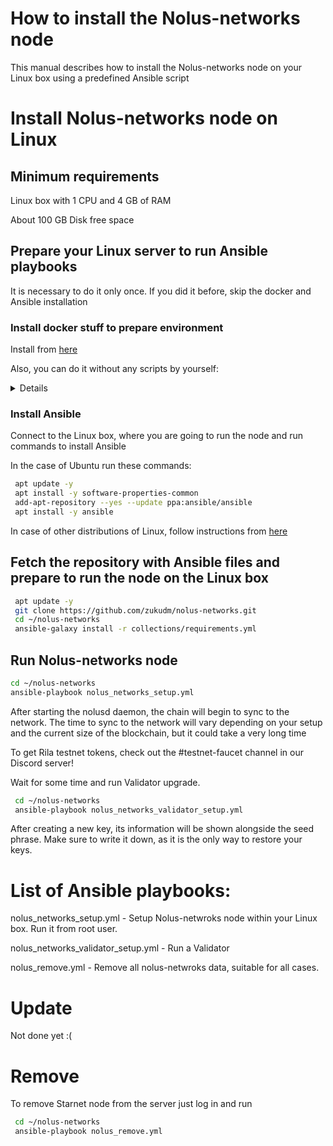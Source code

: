 # How to install the Nolus-networks node

This manual describes how to install the Nolus-networks node on your Linux box using a predefined Ansible script

# Install Nolus-networks node on Linux

## Minimum requirements

Linux box with 1 CPU and 4 GB of RAM

About 100 GB Disk free space

## Prepare your Linux server to run Ansible playbooks

It is necessary to do it only once. If you did it before, skip the docker and Ansible installation


### Install docker stuff to prepare environment

Install from [here](https://github.com/zukudm/tools)

Also, you can do it without any scripts by yourself:

<details>


Docker engine from [here](https://docs.docker.com/engine/install/)

Just select your Linux distributive. 

Docker conmpose from [here](https://docker-docs.netlify.app/compose/install/)
</details>

### Install Ansible

Connect to the Linux box, where you are going to run the node and run commands to install Ansible

In the case of Ubuntu run these commands:

```bash
 apt update -y
 apt install -y software-properties-common
 add-apt-repository --yes --update ppa:ansible/ansible
 apt install -y ansible
```

In case of other distributions of Linux, follow instructions from [here](https://docs.ansible.com/ansible/latest/installation_guide/installation_distros.html)

## Fetch the repository with Ansible files and prepare to run the node on the Linux box

```bash
 apt update -y
 git clone https://github.com/zukudm/nolus-networks.git
 cd ~/nolus-networks
 ansible-galaxy install -r collections/requirements.yml
```

## Run Nolus-networks node

```bash
cd ~/nolus-networks
ansible-playbook nolus_networks_setup.yml
```

After starting the nolusd daemon, the chain will begin to sync to the network. The time to sync to the network will vary depending on your setup and the current size of the blockchain, but it could take a very long time

To get Rila testnet tokens, check out the #testnet-faucet channel in our Discord server!

Wait for some time and run Validator upgrade. 

```bash
 cd ~/nolus-networks
 ansible-playbook nolus_networks_validator_setup.yml
```

After creating a new key, its information will be shown alongside the seed phrase. Make sure to write it down, as it is the only way to restore your keys.


# List of Ansible playbooks:

nolus_networks_setup.yml - Setup Nolus-netwroks node within your Linux box. Run it from root user. 

nolus_networks_validator_setup.yml - Run a Validator


nolus_remove.yml  - Remove all nolus-netwroks data, suitable for all cases.


# Update

Not done yet :(

# Remove

To remove Starnet node from the server just log in and run

```bash
 cd ~/nolus-networks
 ansible-playbook nolus_remove.yml
 ```
 
 
 
